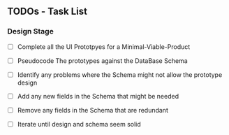 ## TODOs - Task List

### Design Stage

- [ ] Complete all the UI Prototpyes for a Minimal-Viable-Product 
- [ ] Pseudocode The prototypes against the DataBase Schema
- [ ] Identify any problems where the Schema might not allow the prototype design
- [ ] Add any new fields in the Schema that might be needed
- [ ] Remove  any fields in the Schema that are redundant
- [ ] Iterate until design and schema seem solid

